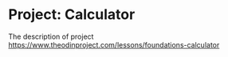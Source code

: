 # Project: Calculator
The description of project https://www.theodinproject.com/lessons/foundations-calculator